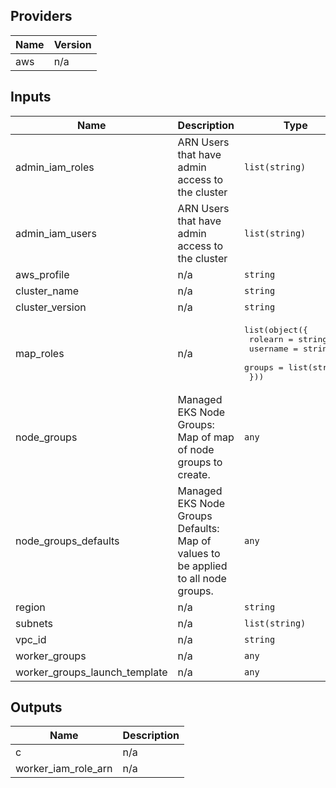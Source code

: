 ## Providers

| Name | Version |
|------|---------|
| aws | n/a |

## Inputs

| Name | Description | Type | Default | Required |
|------|-------------|------|---------|:-----:|
| admin\_iam\_roles | ARN Users that have admin access to the cluster | `list(string)` | `[]` | no |
| admin\_iam\_users | ARN Users that have admin access to the cluster | `list(string)` | `[]` | no |
| aws\_profile | n/a | `string` | n/a | yes |
| cluster\_name | n/a | `string` | n/a | yes |
| cluster\_version | n/a | `string` | n/a | yes |
| map\_roles | n/a | <pre>list(object({<br>    rolearn  = string<br>    username = string<br>    groups   = list(string)<br>  }))</pre> | n/a | yes |
| node\_groups | Managed EKS Node Groups: Map of map of node groups to create. | `any` | `{}` | no |
| node\_groups\_defaults | Managed EKS Node Groups Defaults: Map of values to be applied to all node groups. | `any` | `{}` | no |
| region | n/a | `string` | n/a | yes |
| subnets | n/a | `list(string)` | n/a | yes |
| vpc\_id | n/a | `string` | n/a | yes |
| worker\_groups | n/a | `any` | `[]` | no |
| worker\_groups\_launch\_template | n/a | `any` | `[]` | no |

## Outputs

| Name | Description |
|------|-------------|
| c | n/a |
| worker\_iam\_role\_arn | n/a |

